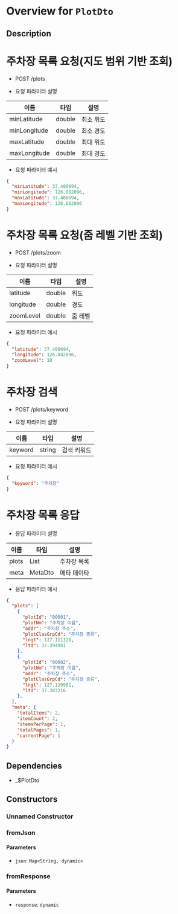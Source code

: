 # Overview for `PlotDto`

## Description

# 주차장 목록 요청(지도 범위 기반 조회)

 - POST /plots

 - 요청 파라미터 설명

  |이름|타입|설명|
  |-|-|-|
  |minLatitude|double|최소 위도|
  |minLongitude|double|최소 경도|
  |maxLatitude|double|최대 위도|
  |maxLongitude|double|최대 경도|

 - 요청 파라미터 예시

 ```json
 {
   "minLatitude": 37.480694,
   "minLongitude": 126.882096,
   "maxLatitude": 37.480694,
   "maxLongitude": 126.882096
 }
 ```

 # 주차장 목록 요청(줌 레벨 기반 조회)

 - POST /plots/zoom

 - 요청 파라미터 설명

  |이름|타입|설명|
  |-|-|-|
  |latitude|double|위도|
  |longitude|double|경도|
  |zoomLevel|double|줌 레벨|

 - 요청 파라미터 예시

 ```json
 {
   "latitude": 37.480694,
   "longitude": 126.882096,
   "zoomLevel": 10
 }
 ```

 # 주차장 검색

 - POST /plots/keyword

 - 요청 파라미터 설명

  |이름|타입|설명|
  |-|-|-|
  |keyword|string|검색 키워드|

 - 요청 파라미터 예시

 ```json
 {
   "keyword": "주차장"
 }
 ```

 # 주차장 목록 응답

 - 응답 파라미터 설명

  |이름|타입|설명|
  |-|-|-|
  |plots|List<PlotInfoDto>|주차장 목록|
  |meta|MetaDto|메타 데이타|

 - 응답 파라미터 예시
 ```json
 {
   "plots": [
     {
       "plotId": "00001",
       "plotNm": "주차장 이름",
       "addr": "주차장 주소",
       "plotClasGrpCd": "주차장 종류",
       "lngt": 127.111128,
       "ltd": 37.394981
     },
     {
       "plotId": "00002",
       "plotNm": "주차장 이름",
       "addr": "주차장 주소",
       "plotClasGrpCd": "주차장 종류",
       "lngt": 127.120981,
       "ltd": 37.387216
     },
   ],
   "meta": {
     "totalItems": 2,
     "itemCount": 2,
     "itemsPerPage": 1,
     "totalPages": 1,
     "currentPage": 1
   }
 }
 ```

## Dependencies

- _$PlotDto

## Constructors

### Unnamed Constructor


### fromJson


#### Parameters

- `json`: `Map<String, dynamic>`
### fromResponse


#### Parameters

- `response`: `dynamic`
